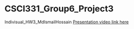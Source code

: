 # CSCI331_Group6_Project3
Indivisual_HW3_MdIsmailHossain [Presentation video link here](https://youtu.be/44Ob7Yyj1Iw)
